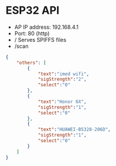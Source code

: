 # ESP32 API
+ AP IP address: 192.168.4.1
+ Port: 80 (http)
+ /
Serves SPIFFS files
+ /scan
```json
{
    "others": [
        {
            "text":"imed wifi",
            "sigStrength":"2",
            "select":"0"
        },
        {
            "text":"Honor 6X",
            "sigStrength":"1",
            "select":"0"
        },
        {
            "text":"HUAWEI-B5328-206D",
            "sigStrength":"1",
            "select":"0"
        }
    ]
}
```
